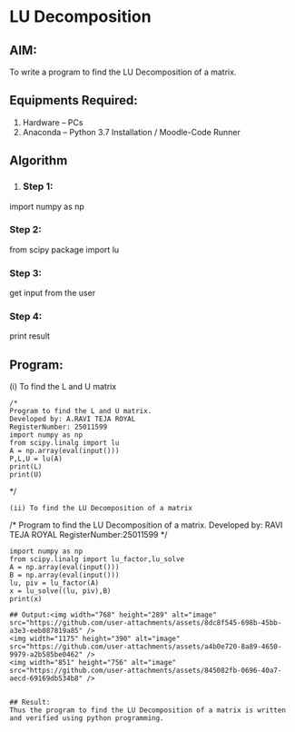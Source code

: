 # LU Decomposition 

## AIM:
To write a program to find the LU Decomposition of a matrix.

## Equipments Required:
1. Hardware – PCs
2. Anaconda – Python 3.7 Installation / Moodle-Code Runner

## Algorithm
1. ### Step 1:
import numpy as np
### Step 2:
from scipy package import lu
### Step 3:
get input from the user
### Step 4:
print result
## Program:
(i) To find the L and U matrix
```
/*
Program to find the L and U matrix.
Developed by: A.RAVI TEJA ROYAL
RegisterNumber: 25011599
import numpy as np
from scipy.linalg import lu
A = np.array(eval(input()))
P,L,U = lu(A)
print(L)
print(U)
```
*/
```
(ii) To find the LU Decomposition of a matrix
```
/*
Program to find the LU Decomposition of a matrix.
Developed by: RAVI TEJA ROYAL
RegisterNumber:25011599 
*/
```# To print X matrix (solution to the equations)
import numpy as np
from scipy.linalg import lu_factor,lu_solve
A = np.array(eval(input()))
B = np.array(eval(input()))
lu, piv = lu_factor(A)
x = lu_solve((lu, piv),B)
print(x)

## Output:<img width="768" height="289" alt="image" src="https://github.com/user-attachments/assets/8dc8f545-698b-45bb-a3e3-eeb087819a85" />
<img width="1175" height="390" alt="image" src="https://github.com/user-attachments/assets/a4b0e720-8a89-4650-9979-a2b585be0462" />
<img width="851" height="756" alt="image" src="https://github.com/user-attachments/assets/845082fb-0696-40a7-aecd-69169db534b8" />


## Result:
Thus the program to find the LU Decomposition of a matrix is written and verified using python programming.

